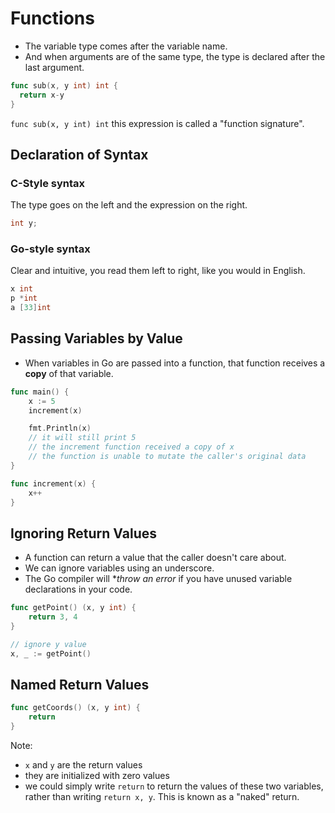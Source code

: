 # Functions

- The variable type comes after the variable name.
- And when arguments are of the same type, the type is declared after the last argument.

```go
func sub(x, y int) int {
  return x-y
}
```

`func sub(x, y int) int` this expression is called a "function signature".

## Declaration of Syntax

### C-Style syntax

The type goes on the left and the expression on the right.

```c
int y;
```

### Go-style syntax

Clear and intuitive, you read them left to right, like you would in English.

```go
x int
p *int
a [33]int
```

## Passing Variables by Value

- When variables in Go are passed into a function, that function receives a **copy** of that variable.

```go
func main() {
    x := 5
    increment(x)

    fmt.Println(x)
    // it will still print 5
    // the increment function received a copy of x
    // the function is unable to mutate the caller's original data
}

func increment(x) {
    x++
}
```

## Ignoring Return Values

- A function can return a value that the caller doesn't care about.
- We can ignore variables using an underscore.
- The Go compiler will \*_throw an error_ if you have unused variable declarations in your code.

```go
func getPoint() (x, y int) {
    return 3, 4
}

// ignore y value
x, _ := getPoint()
```

## Named Return Values

```go
func getCoords() (x, y int) {
    return
}
```

Note:

- `x` and `y` are the return values
- they are initialized with zero values
- we could simply write `return` to return the values of these two variables, rather than writing `return x, y`. This is known as a "naked" return.
